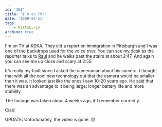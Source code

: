 ```yaml
---
id: '361'
title: "I'm on TV!"
date: '2009-04-21'
tags:
    - Pittsburgh
archive: true
---
```


I'm on TV at KDKA; They did a report on immigration in Pittsburgh and I was
one of the backdrops used for the voice over. You can see my desk as the
reporter talks to [Raul](https://www.linkedin.com/in/valdesperez) and he walks
past the stairs at about 2:47. And again you can see me up close and scary at
2:55.

It's really my fault since I asked the cameraman about his camera. I thought
that with all the cool new technology out that the camera would be smaller
than it was. It looked just like the ones I saw 10-20 years ago. He said that
there was an advantage to it being large: longer battery life and more
stability.

The footage was taken about 4 weeks ago, if I remember correctly.

Ciao!

UPDATE: Unfortunately, the video is gone. :disappointed:
